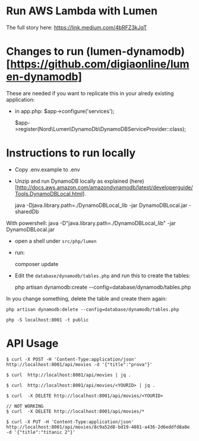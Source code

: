 # Run AWS Lambda with Lumen

The full story here: https://link.medium.com/4bRFZ3kJqT 

# Changes to run (lumen-dynamodb)[https://github.com/digiaonline/lumen-dynamodb] 

These are needed if you want to replicate this in your alredy existing application:

- in app.php:
    $app->configure('services');

    $app->register(Nord\Lumen\DynamoDb\DynamoDBServiceProvider::class);


# Instructions to run locally

- Copy .env.example to .env 

- Unzip and run DynamoDB locally as explained (here)[http://docs.aws.amazon.com/amazondynamodb/latest/developerguide/Tools.DynamoDBLocal.html].

    java -Djava.library.path=./DynamoDBLocal_lib -jar DynamoDBLocal.jar -sharedDb
    
With powershell:
    java -D"java.library.path=./DynamoDBLocal_lib" -jar DynamoDBLocal.jar

- open a shell under `src/php/lumen`

- run:

    composer update

- Edit the `database/dynamodb/tables.php` and run this to create the tables:

    php artisan dynamodb:create --config=database/dynamodb/tables.php
  
In you change something, delete the table and create them again:

    php artisan dynamodb:delete --config=database/dynamodb/tables.php

    php -S localhost:8001 -t public

# API Usage


    $ curl -X POST -H 'Content-Type:application/json' http://localhost:8001/api/movies -d '{"title":"prova"}'

    $ curl  http://localhost:8001/api/movies | jq .
    
    $ curl  http://localhost:8001/api/movies/<YOURID> | jq .
    
    $ curl  -X DELETE http://localhost:8001/api/movies/<YOURID>
        
    // NOT WORKING
    $ curl  -X DELETE http://localhost:8001/api/movies/*
 
    $ curl -X PUT -H 'Content-Type:application/json' http://localhost:8001/api/movies/8c9a52d8-bd19-4881-a436-2d6eddfd8a8e -d '{"title":"titanic 2"}'